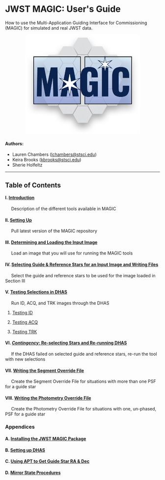 # JWST MAGIC: User's Guide

How to use the Multi-Application Guiding Interface for Commissioning (MAGIC) for simulated and real JWST data. 

<p align="center">
    <img src ="../../../magic_logo.png" alt="MAGIC Logo" width="375"/>
</p>

#### Authors:
* Lauren Chambers (lchambers@stsci.edu) 
* Keira Brooks (kbrooks@stsci.edu)
* Sherie Holfeltz
--------


## Table of Contents

#### I. [Introduction](i_introduction.md) 

   &nbsp;&nbsp;&nbsp;&nbsp; Description of the different tools available in MAGIC
   

#### II. [Setting Up](ii_setting_up.md)

   &nbsp;&nbsp;&nbsp;&nbsp; Pull latest version of the MAGIC repository

#### III. [Determining and Loading the Input Image](iii_determining_and_loading_the_input_image.md) 
         
   &nbsp;&nbsp;&nbsp;&nbsp; Load an image that you will use for running the MAGIC tools

#### IV. [Selecting Guide & Reference Stars for an Input Image and Writing Files](iv_select_stars_and_write_files.md) 

   &nbsp;&nbsp;&nbsp;&nbsp; Select the guide and reference stars to be used for the image loaded in Section III

#### V. [Testing Selections in DHAS](v_testing_in_dhas.md) 

   &nbsp;&nbsp;&nbsp;&nbsp; Run ID, ACQ, and TRK images through the DHAS

   1. [Testing ID](v_testing_in_dhas.md#testing-id-in-dhas)

   2. [Testing ACQ](v_testing_in_dhas.md#testing-acq-in-dhas)

   3. [Testing TRK](v_testing_in_dhas.md#testing-trk-in-dhas)
   
#### VI. [*Contingency*: Re-selecting Stars and Re-running DHAS](vi_contingency_reselect_stars.md) 
 
   &nbsp;&nbsp;&nbsp;&nbsp; If the DHAS failed on selected guide and reference stars, re-run the tool with new selections

#### VII. [Writing the Segment Override File](vii_write_sof.md) 

   &nbsp;&nbsp;&nbsp;&nbsp; Create the Segment Override File for situations with more than one PSF for a guide star

#### VIII. [Writing the Photometry Override File](viii_write_pof.md) 

   &nbsp;&nbsp;&nbsp;&nbsp; Create the Photometry Override File for situations with one, un-phased, PSF for a guide star


### Appendices

#### A. [Installing the JWST MAGIC Package](appendix_a_installing_magic.md)

#### B. [Setting up DHAS](appendix_b_opening_dhas.md)

#### C. [Using APT to Get Guide Star RA & Dec](appendix_c_apt.md)

#### D. [Mirror State Procedures](appendix_d_mirror_states.md)
